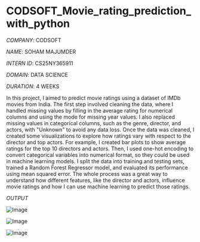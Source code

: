 # CODSOFT_Movie_rating_prediction_with_python

*COMPANY*: CODSOFT

*NAME*: SOHAM MAJUMDER

*INTERN ID*: CS25NY365911

*DOMAIN*: DATA SCIENCE

*DURATION*: 4 WEEKS

In this project, I aimed to predict movie ratings using a dataset of IMDb movies from India. The first step involved cleaning the data, where I handled missing values by filling in the average rating for numerical columns and using the mode for missing year values. I also replaced missing values in categorical columns, such as the genre, director, and actors, with "Unknown" to avoid any data loss. Once the data was cleaned, I created some visualizations to explore how ratings vary with respect to the director and top actors. For example, I created bar plots to show average ratings for the top 10 directors and actors. Then, I used one-hot encoding to convert categorical variables into numerical format, so they could be used in machine learning models. I split the data into training and testing sets, trained a Random Forest Regressor model, and evaluated its performance using mean squared error. The whole process was a great way to understand how different features, like the director and actors, influence movie ratings and how I can use machine learning to predict those ratings.

*OUTPUT*

![Image](https://github.com/user-attachments/assets/72412a80-b059-4515-a3f7-61ef385b69f9)

![Image](https://github.com/user-attachments/assets/ae354c81-6349-4127-82f0-b20f7a7ed101)

![Image](https://github.com/user-attachments/assets/a622431c-eb01-4cd1-b34c-ed3a43c82bef)
